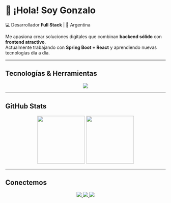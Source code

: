 # 👋 ¡Hola! Soy Gonzalo  

💻 Desarrollador **Full Stack** | 📍 Argentina  

Me apasiona crear soluciones digitales que combinan **backend sólido** con **frontend atractivo**.  
Actualmente trabajando con **Spring Boot + React** y aprendiendo nuevas tecnologías día a día.  

---

## Tecnologías & Herramientas  

<p align="center">
  <img src="https://skillicons.dev/icons?i=java,spring,js,react,html,css,tailwind,mysql,git,github,docker" />
</p>

---

## GitHub Stats  

<p align="center">
  <img src="https://github-readme-stats.vercel.app/api?username=gonzapaglione&show_icons=true&theme=tokyonight" height="150"/>
  <img src="https://github-readme-stats.vercel.app/api/top-langs/?username=gonzapaglione&layout=compact&theme=tokyonight" height="150"/>
</p>

---

## Conectemos  

<p align="center">
  <a href="https://github.com/tu-usuario">
    <img src="https://img.shields.io/badge/GitHub-181717?style=for-the-badge&logo=github&logoColor=white"/>
  </a>
  <a href="https://linkedin.com/in/tu-linkedin">
    <img src="https://img.shields.io/badge/LinkedIn-0A66C2?style=for-the-badge&logo=linkedin&logoColor=white"/>
  </a>
  <a href="mailto:tuemail@ejemplo.com">
    <img src="https://img.shields.io/badge/Email-D14836?style=for-the-badge&logo=gmail&logoColor=white"/>
  </a>
</p>

